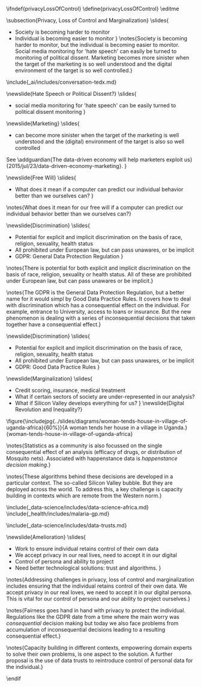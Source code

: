 \ifndef{privacyLossOfControl}
\define{privacyLossOfControl}
\editme

\subsection{Privacy, Loss of Control and Marginalization}
\slides{
* Society is becoming harder to monitor
* Individual is becoming easier to monitor
}
\notes{Society is becoming harder to monitor, but the individual is becoming easier to monitor. Social media monitoring for 'hate speech' can easily be turned to monitoring of political dissent. Marketing becomes more sinister when the target of the marketing is so well understood and the digital environment of the target is so well controlled.}

\include{_ai/includes/conversation-tedx.md}

\newslide{Hate Speech or Political Dissent?}
\slides{
* social media monitoring for 'hate speech' can be easily turned to political dissent monitoring
}

\newslide{Marketing}
\slides{
* can become more sinister when the target of the marketing is well understood and the (digital) environment of the target is also so well controlled

See \addguardian{The data-driven economy will help marketers exploit us}{2015/jul/23/data-driven-economy-marketing}.
}

\newslide{Free Will}
\slides{
*  What does it mean if a computer can predict our individual behavior better than we ourselves can?
}

\notes{What does it mean for our free will if a computer can predict our individual behavior better than we ourselves can?}

\newslide{Discrimination}
\slides{
* Potential for explicit and implicit discrimination on the basis of race, religion, sexuality, health status
* All prohibited under European law, but can pass unawares, or be implicit
* GDPR: General Data Protection Regulation
}

\notes{There is potential for both explicit and implicit discrimination on the basis of race, religion, sexuality or health status. All of these are prohibited under European law, but can pass unawares or be implicit.}

\notes{The GDPR is the General Data Protection Regulation, but a better name for it would simpl by Good Data Practice Rules. It covers how to deal with discrimination which has a consequential effect on the individual. For example, entrance to University, access to loans or insurance. But the new phenomenon is dealing with a series of inconsequential decisions that taken together have a consequential effect.}

\newslide{Discrimination}
\slides{
* Potential for explicit and implicit discrimination on the basis of race, religion, sexuality, health status
* All prohibited under European law, but can pass unawares, or be implicit
* GDPR: Good Data Practice Rules
}

\newslide{Marginalization}
\slides{
* Credit scoring, insurance, medical treatment
* What if certain sectors of society are under-represented in our analysis?
* What if Silicon Valley develops everything for us?
}
\newslide{Digital Revolution and Inequality?}

\figure{\includejpg{../slides/diagrams/woman-tends-house-in-village-of-uganda-africa}{60%}}{A woman tends her house in a village in Uganda.}{woman-tends-house-in-village-of-uganda-africa}

\notes{Statistics as a community is also focussed on the single consequential effect of an analysis (efficacy of drugs, or distribution of Mosquito nets). Associated with happenstance data is *happenstance decision making*.}

\notes{These algorithms behind these decisions are developed in a particular context. The so-called Silicon Valley bubble. But they are deployed across the world. To address this, a key challenge is capacity building in contexts which are remote from the Western norm.}

\include{_data-science/includes/data-science-africa.md}
\include{_health/includes/malaria-gp.md}

\include{_data-science/includes/data-trusts.md}


\newslide{Amelioration}
\slides{
* Work to ensure individual retains control of their own data
* We accept privacy in our real lives, need to accept it in our digital
* Control of persona and ability to project
* Need better technological solutions: trust and algorithms.
}

\notes{Addressing challenges in privacy, loss of control and marginalization includes ensuring that the individual retains control of their own data. We accept privacy in our real loves, we need to accept it in our digital persona. This is vital for our control of persona and our ability to project ourselves.}

\notes{Fairness goes hand in hand with privacy to protect the individual. Regulations like the GDPR date from a time where the main worry was *consequential* decision making but today we also face problems from accumulation of inconsequential decisions leading to a resulting consequential effect.}

\notes{Capacity building in different contexts, empowering domain experts to solve their own problems, is one aspect to the solution. A further proposal is the use of data trusts to reintroduce control of personal data for the individual.}

\endif
